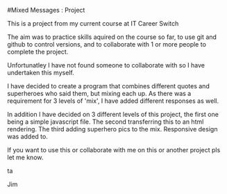 #Mixed Messages : Project

This is a project from my current course at IT Career Switch

The aim was to practice skills aquired on the course so far, to use git and github to control versions, and to collaborate with 1 or more people to complete the project.

Unfortunatley I have not found someone to collaborate with so I have undertaken this myself.

I have decided to create a program that combines different quotes and superheroes who said them, but mixing each up.
As there was a requirement for 3 levels of 'mix', I have added different responses as well.

In addition I have decided on 3 different levels of this project, the first one being a simple javascript file. 
The second transferring this to an html rendering.
The third adding superhero pics to the mix. Responsive design was added to.

If you want to use this or collaborate with me on this or another project pls let me know.

ta

Jim
